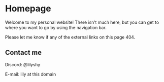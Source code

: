 # Homepage

Welcome to my personal website! There isn't much here, but you can get to where you want to go by using the navigation bar.

Please let me know if any of the external links on this page 404.

## Contact me

Discord: @lilyshy

E-mail: lily at this domain